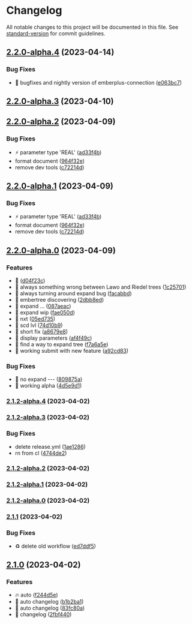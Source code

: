 # Changelog

All notable changes to this project will be documented in this file. See [standard-version](https://github.com/conventional-changelog/standard-version) for commit guidelines.

## [2.2.0-alpha.4](https://github.com/dewiweb/MCxOSCnext/compare/v2.1.2-alpha.4...v2.2.0-alpha.4) (2023-04-14)


### Bug Fixes

* :bug: bugfixes and nightly version of emberplus-connection ([e063bc7](https://github.com/dewiweb/MCxOSCnext/commit/e063bc71b509b57c7479d9035657df83fe6efd35))

## [2.2.0-alpha.3](https://github.com/dewiweb/MCxOSCnext/compare/v2.2.0-alpha.2...v2.2.0-alpha.3) (2023-04-10)

## [2.2.0-alpha.2](https://github.com/dewiweb/MCxOSCnext/compare/v2.2.0-alpha.0...v2.2.0-alpha.2) (2023-04-09)


### Bug Fixes

* :zap: parameter type  'REAL' ([ad33f4b](https://github.com/dewiweb/MCxOSCnext/commit/ad33f4bbf19e94dc07c30aa050c9170d825ee323))
* format document ([964f32e](https://github.com/dewiweb/MCxOSCnext/commit/964f32e8342dc83cea908dc9be7207e0c0006ac6))
* remove dev tools ([c72214d](https://github.com/dewiweb/MCxOSCnext/commit/c72214d080d79c13b747a5bd0ac5e666327014c8))

## [2.2.0-alpha.1](https://github.com/dewiweb/MCxOSCnext/compare/v2.2.0-alpha.0...v2.2.0-alpha.1) (2023-04-09)


### Bug Fixes

* :zap: parameter type  'REAL' ([ad33f4b](https://github.com/dewiweb/MCxOSCnext/commit/ad33f4bbf19e94dc07c30aa050c9170d825ee323))
* format document ([964f32e](https://github.com/dewiweb/MCxOSCnext/commit/964f32e8342dc83cea908dc9be7207e0c0006ac6))
* remove dev tools ([c72214d](https://github.com/dewiweb/MCxOSCnext/commit/c72214d080d79c13b747a5bd0ac5e666327014c8))

## [2.2.0-alpha.0](https://github.com/dewiweb/MCxOSCnext/compare/v2.1.2-alpha.4...v2.2.0-alpha.0) (2023-04-09)


### Features

* :memo: ([d04f23c](https://github.com/dewiweb/MCxOSCnext/commit/d04f23caf7183d144b4d1f0e9e4902bd598d1ae1))
* :memo: always something wrong between Lawo and Riedel trees ([1c25701](https://github.com/dewiweb/MCxOSCnext/commit/1c25701364de704bed8b8baf665e50989478623f))
* :memo: always turning around expand bug ([facabbd](https://github.com/dewiweb/MCxOSCnext/commit/facabbd8cf9d435bdcfc14abbe1cc9c33faac9fc))
* :memo: embertree discovering ([2dbb8ed](https://github.com/dewiweb/MCxOSCnext/commit/2dbb8edd709972e162406782844c50aced4e9004))
* :memo: expand ... ([087aeac](https://github.com/dewiweb/MCxOSCnext/commit/087aeac3ac56cd4aaaabd6718cacf33f0c159003))
* :memo: expand wip ([fae050d](https://github.com/dewiweb/MCxOSCnext/commit/fae050dd03ca0277295491c7d3da97da4898de4b))
* :memo: nxt ([05ed735](https://github.com/dewiweb/MCxOSCnext/commit/05ed735a642c0dbed011c735652a7d633dc87df2))
* :memo: scd lvl ([74d10b9](https://github.com/dewiweb/MCxOSCnext/commit/74d10b93d3e478a0c88acf6ce2bffb470fc1f6d3))
* :memo: short fix ([a8679e8](https://github.com/dewiweb/MCxOSCnext/commit/a8679e8b11767d305a3487ed5fca274c796554e6))
* :rocket: display  parameters ([af4f49c](https://github.com/dewiweb/MCxOSCnext/commit/af4f49c31d9715898178e74d7734945003de43c0))
* :rocket: find a way to expand tree ([f7a6a5e](https://github.com/dewiweb/MCxOSCnext/commit/f7a6a5ece2826709bd7038e1f310b6a1ac9aa6e4))
* :rocket: working submit with new feature ([a92cd83](https://github.com/dewiweb/MCxOSCnext/commit/a92cd837b767c47952d285ed205f3303798f17bb))


### Bug Fixes

* :memo: no expand --- ([809875a](https://github.com/dewiweb/MCxOSCnext/commit/809875a11b651c278cbf2176fe732bb2a2457c73))
* :rocket: working alpha ([4d5e9d1](https://github.com/dewiweb/MCxOSCnext/commit/4d5e9d128f1ed35d2d983bed45cf3a6bf02eef75))

### [2.1.2-alpha.4](https://github.com/dewiweb/MCxOSCnext/compare/v2.1.2-alpha.3...v2.1.2-alpha.4) (2023-04-02)

### [2.1.2-alpha.3](https://github.com/dewiweb/MCxOSCnext/compare/v2.1.2-alpha.2...v2.1.2-alpha.3) (2023-04-02)


### Bug Fixes

* delete release.yml ([1ae1286](https://github.com/dewiweb/MCxOSCnext/commit/1ae128671819d8229293838e0b08c1cb734e5c36))
* rn from cl ([4744de2](https://github.com/dewiweb/MCxOSCnext/commit/4744de213b52f2cbb59190c3cb3048dcbed53b21))

### [2.1.2-alpha.2](https://github.com/dewiweb/MCxOSCnext/compare/v2.1.2-alpha.1...v2.1.2-alpha.2) (2023-04-02)

### [2.1.2-alpha.1](https://github.com/dewiweb/MCxOSCnext/compare/v2.1.2-alpha.0...v2.1.2-alpha.1) (2023-04-02)

### [2.1.2-alpha.0](https://github.com/dewiweb/MCxOSCnext/compare/v2.1.1...v2.1.2-alpha.0) (2023-04-02)

### [2.1.1](https://github.com/dewiweb/MCxOSCnext/compare/v2.1.0...v2.1.1) (2023-04-02)


### Bug Fixes

* :recycle: delete old workflow ([ed7ddf5](https://github.com/dewiweb/MCxOSCnext/commit/ed7ddf5ea021e5288fb592feaf9e14557daabc8e))

## [2.1.0](https://github.com/dewiweb/MCxOSCnext/compare/v2.1.0-beta.7...v2.1.0) (2023-04-02)


### Features

* :fire: auto ([f244d5e](https://github.com/dewiweb/MCxOSCnext/commit/f244d5ec5176abb1cfb32cc74b01072017347500))
* :rocket: auto changelog ([b1b2ba1](https://github.com/dewiweb/MCxOSCnext/commit/b1b2ba15a1d39c5c7c68c849301b860ae8076ff1))
* :rocket: auto changelog ([83fc80a](https://github.com/dewiweb/MCxOSCnext/commit/83fc80ad6c696438eee29c6b6a9cb393b66650fb))
* :rocket: changelog ([2fbf440](https://github.com/dewiweb/MCxOSCnext/commit/2fbf440a3ce8355caeebc010084d34e412d229a0))
